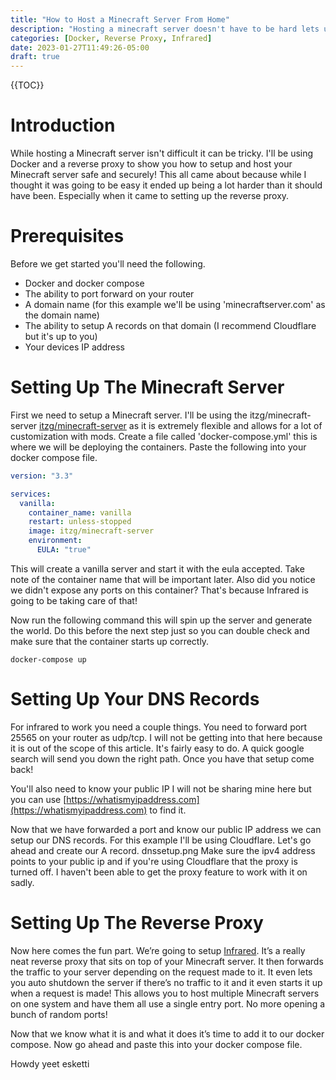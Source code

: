 ```yaml
---
title: "How to Host a Minecraft Server From Home"
description: "Hosting a minecraft server doesn't have to be hard lets use docker and infrared to get it all setup"
categories: [Docker, Reverse Proxy, Infrared]
date: 2023-01-27T11:49:26-05:00
draft: true
---
```


{{TOC}}

# Introduction
While hosting a Minecraft server isn't difficult it can be tricky. I'll be using Docker and a reverse proxy to show you how to setup and host your Minecraft server safe and securely! This all came about because while I thought it was going to be easy it ended up being a lot harder than it should have been. Especially when it came to setting up the reverse proxy.

# Prerequisites
Before we get started you'll need the following.
- Docker and docker compose
- The ability to port forward on your router
- A domain name (for this example we'll be using 'minecraftserver.com' as the domain name)
- The ability to setup A records on that domain (I recommend Cloudflare but it's up to you)
- Your devices IP address

# Setting Up The Minecraft Server
First we need to setup a Minecraft server. I'll be using the itzg/minecraft-server [itzg/minecraft-server](https://github.com/itzg/docker-minecraft-server) as it is extremely flexible and allows for a lot of customization with mods. Create a file called 'docker-compose.yml' this is where we will be deploying the containers. Paste the following into your docker compose file.

```yml
version: "3.3"

services:
  vanilla:
    container_name: vanilla
    restart: unless-stopped
    image: itzg/minecraft-server
    environment:
      EULA: "true"
```
This will create a vanilla server and start it with the eula accepted. Take note of the container name that will be important later. Also did you notice we didn't expose any ports on this container? That's because Infrared is going to be taking care of that!

Now run the following command this will spin up the server and generate the world. Do this before the next step just so you can double check and make sure that the container starts up correctly.

```
docker-compose up
```

# Setting Up Your DNS Records
For infrared to work you need a couple things. You need to forward port 25565 on your router as udp/tcp. I will not be getting into that here because it is out of the scope of this article. It's fairly easy to do. A quick google search will send you down the right path. Once you have that setup come back!

You'll also need to know your public IP I will not be sharing mine here but you can use [https://whatismyipaddress.com](https://whatismyipaddress.com) to find it.

Now that we have forwarded a port and know our public IP address we can setup our DNS records. For this example I'll be using Cloudflare. Let's go ahead and create our A record.
dnssetup.png
Make sure the ipv4 address points to your public ip and if you're using Cloudflare that the proxy is turned off. I haven't been able to get the proxy feature to work with it on sadly.

# Setting Up The Reverse Proxy
Now here comes the fun part. We’re going to setup [Infrared](https://github.com/haveachin/infrared). It’s a really neat reverse proxy that sits on top of your Minecraft server. It then forwards the traffic to your server depending on the request made to it. It even lets you auto shutdown the server if there’s no traffic to it and it even starts it up when a request is made! This allows you to host multiple Minecraft servers on one system and have them all use a single entry port. No more opening a bunch of random ports!

Now that we know what it is and what it does it’s time to add it to our docker compose. Now go ahead and paste this into your docker compose file.

Howdy yeet esketti



